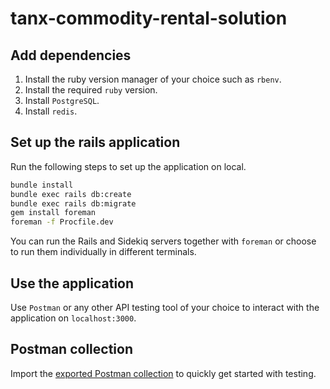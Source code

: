 # tanx-commodity-rental-solution

## Add dependencies

1. Install the ruby version manager of your choice such as `rbenv`.
2. Install the required `ruby` version.
3. Install `PostgreSQL`.
4. Install `redis`.

## Set up the rails application

Run the following steps to set up the application on local.

```bash
bundle install
bundle exec rails db:create
bundle exec rails db:migrate
gem install foreman
foreman -f Procfile.dev
```

You can run the Rails and Sidekiq servers together with `foreman` or choose to run them individually in different terminals.

## Use the application
Use `Postman` or any other API testing tool of your choice to interact with the application on `localhost:3000`.

## Postman collection
Import the [exported Postman collection](./docs/tanx-commodity-rental-solution.postman_collection.json) to quickly get started with testing.
